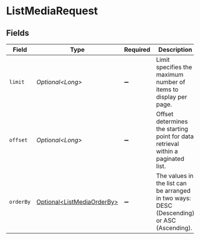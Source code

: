 # ListMediaRequest


## Fields

| Field                                                                                     | Type                                                                                      | Required                                                                                  | Description                                                                               | Example                                                                                   |
| ----------------------------------------------------------------------------------------- | ----------------------------------------------------------------------------------------- | ----------------------------------------------------------------------------------------- | ----------------------------------------------------------------------------------------- | ----------------------------------------------------------------------------------------- |
| `limit`                                                                                   | *Optional\<Long>*                                                                         | :heavy_minus_sign:                                                                        | Limit specifies the maximum number of items to display per page.                          | 20                                                                                        |
| `offset`                                                                                  | *Optional\<Long>*                                                                         | :heavy_minus_sign:                                                                        | Offset determines the starting point for data retrieval within a paginated list.          | 1                                                                                         |
| `orderBy`                                                                                 | [Optional\<ListMediaOrderBy>](../../models/operations/ListMediaOrderBy.md)                | :heavy_minus_sign:                                                                        | The values in the list can be arranged in two ways: DESC (Descending) or ASC (Ascending). | desc                                                                                      |